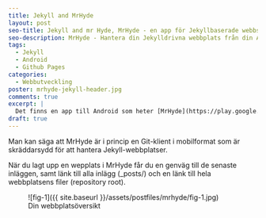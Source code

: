 ```yaml
---
title: Jekyll and MrHyde
layout: post
seo-title: Jekyll and mr Hyde, MrHyde - en app för Jekyllbaserade webbsidor
seo-description: MrHyde - Hantera din Jekylldrivna webbplats från din Android-telefon.
tags:
  - Jekyll
  - Android
  - Github Pages
categories:
  - Webbutveckling
poster: mrhyde-jekyll-header.jpg
comments: true
excerpt: |
  Det finns en app till Android som heter [MrHyde](https://play.google.com/store/apps/details?id=org.faudroids.mrhyde) och med den kan du uppdatera och lägga till innehåll på din Jekyllbaserade webbplats.
draft: true
---
```


Man kan säga att MrHyde är i princip en Git-klient i mobilformat som är skräddarsydd för att hantera Jekyll-webbplatser.

När du lagt upp en wepplats i MrHyde får du en genväg till de senaste inläggen, samt länk till alla inlägg (_posts/) och en länk till hela webbplatsens filer (repository root).

<figure>
  ![fig-1]({{ site.baseurl }}/assets/postfiles/mrhyde/fig-1.jpg)
  <figcaption>Din webbplatsöversikt</figcaption>
</figure>